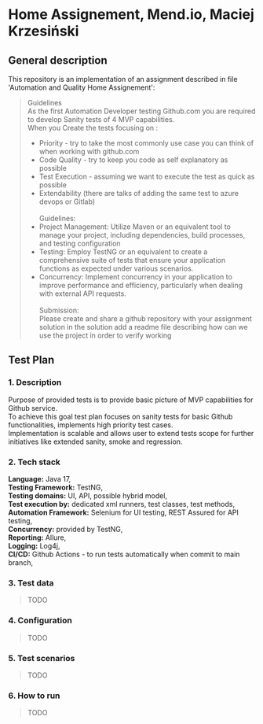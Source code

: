 # Home Assignement, Mend.io, Maciej Krzesiński

## General description

This repository is an implementation of an assignment described in file 'Automation and Quality Home Assignement':

> Guidelines<br>
> As the first Automation Developer testing Github.com you are required to develop
> Sanity tests of 4 MVP capabilities.<br>
> When you Create the tests focusing on :
> - Priority - try to take the most commonly use case you can think of when
> working with github.com
> - Code Quality - try to keep you code as self explanatory as possible
> - Test Execution - assuming we want to execute the test as quick as
possible
> - Extendability (there are talks of adding the same test to azure devops or
Gitlab)<br><br>
> Guidelines:<br>
> - Project Management: Utilize Maven or an equivalent tool to manage your project,
including dependencies, build processes, and testing configuration
> - Testing: Employ TestNG or an equivalent to create a comprehensive suite of
tests that ensure your application functions as expected under various scenarios.
> - Concurrency: Implement concurrency in your application to improve performance
and efficiency, particularly when dealing with external API requests.<br><br>
> Submission:<br>
Please create and share a github repository with your assignment solution in the
solution add a readme file describing how can we use the project in order to verify
working

## Test Plan

### 1. Description
Purpose of provided tests is to provide basic picture of MVP capabilities for Github service.<br>
To achieve this goal test plan focuses on sanity tests for basic Github functionalities, implements high priority test cases.<br>
Implementation is scalable and allows user to extend tests scope for further initiatives like extended sanity, smoke and regression.

### 2. Tech stack
**Language:** Java 17,<br>
**Testing Framework:** TestNG,<br>
**Testing domains:** UI, API, possible hybrid model,<br>
**Test execution by:** dedicated xml runners, test classes, test methods,<br>
**Automation Framework:** Selenium for UI testing, REST Assured for API testing,<br>
**Concurrency:** provided by TestNG,<br>
**Reporting:** Allure,<br>
**Logging:** Log4j,<br>
**CI/CD:** Github Actions - to run tests automatically when commit to main branch,<br>

### 3. Test data
> TODO

### 4. Configuration
> TODO 

### 5. Test scenarios
> TODO

### 6. How to run
> TODO